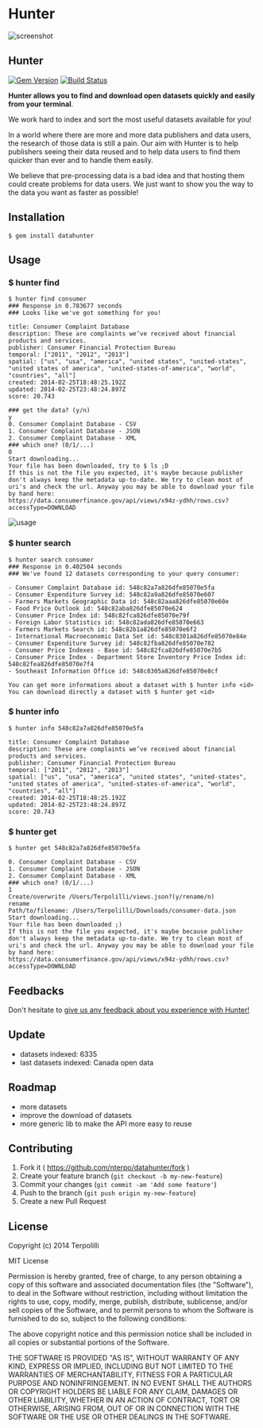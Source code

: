 # Hunter

![screenshot](./logo.png)

## Hunter 

[![Gem Version](https://badge.fury.io/rb/datahunter.svg)](http://badge.fury.io/rb/datahunter) [![Build Status](https://travis-ci.org/NTerpo/datahunter.svg?branch=master)](https://travis-ci.org/NTerpo/datahunter)

**Hunter allows you to find and download open datasets quickly and easily from your terminal**.

We work hard to index and sort the most useful datasets available for you!

In a world where there are more and more data publishers and data users, the research of those data is still a pain.
Our aim with Hunter is to help publishers seeing their data reused and to help data users to find them quicker than ever and to handle them easily.

We believe that pre-processing data is a bad idea and that hosting them could create problems for data users. We just want to show you the way to the data you want as faster as possible!


## Installation

    $ gem install datahunter

## Usage

### $ hunter find

    $ hunter find consumer
    ### Response in 0.783677 seconds
    ### Looks like we've got something for you!
    
    title: Consumer Complaint Database
    description: These are complaints we’ve received about financial products and services.
    publisher: Consumer Financial Protection Bureau
    temporal: ["2011", "2012", "2013"]
    spatial: ["us", "usa", "america", "united states", "united-states", "united states of america", "united-states-of-america", "world", "countries", "all"]
    created: 2014-02-25T18:48:25.192Z
    updated: 2014-02-25T23:48:24.897Z
    score: 20.743
    
    ### get the data? (y/n)
    y
    0. Consumer Complaint Database - CSV
    1. Consumer Complaint Database - JSON
    2. Consumer Complaint Database - XML
    ### which one? (0/1/...)
    0
    Start downloading...
    Your file has been downloaded, try to $ ls ;D
    If this is not the file you expected, it's maybe because publisher don't always keep the metadata up-to-date. We try to clean most of uri's and check the url. Anyway you may be able to download your file by hand here:
    https://data.consumerfinance.gov/api/views/x94z-ydhh/rows.csv?accessType=DOWNLOAD

![usage](./hunter.gif)

### $ hunter search

    $ hunter search consumer
    ### Response in 0.402504 seconds
    ### We've found 12 datasets corresponding to your query consumer:

    - Consumer Complaint Database id: 548c82a7a826dfe85070e5fa
    - Consumer Expenditure Survey id: 548c82a9a826dfe85070e607
    - Farmers Markets Geographic Data id: 548c82aaa826dfe85070e60e
    - Food Price Outlook id: 548c82aba826dfe85070e624
    - Consumer Price Index id: 548c82fca826dfe85070e79f
    - Foreign Labor Statistics id: 548c82ada826dfe85070e663
    - Farmers Markets Search id: 548c82b1a826dfe85070e6f2
    - International Macroeconomic Data Set id: 548c8301a826dfe85070e84e
    - Consumer Expenditure Survey id: 548c82fba826dfe85070e782
    - Consumer Price Indexes - Base id: 548c82fca826dfe85070e7b5
    - Consumer Price Index - Department Store Inventory Price Index id: 548c82fea826dfe85070e7f4
    - Southeast Information Office id: 548c8305a826dfe85070e8cf
    
    You can get more informations about a dataset with $ hunter info <id>
    You can download directly a dataset with $ hunter get <id>
    
### $ hunter info

    $ hunter info 548c82a7a826dfe85070e5fa
    
    title: Consumer Complaint Database
    description: These are complaints we’ve received about financial products and services.
    publisher: Consumer Financial Protection Bureau
    temporal: ["2011", "2012", "2013"]
    spatial: ["us", "usa", "america", "united states", "united-states", "united states of america", "united-states-of-america", "world", "countries", "all"]
    created: 2014-02-25T18:48:25.192Z
    updated: 2014-02-25T23:48:24.897Z
    score: 20.743
    
### $ hunter get 

    $ hunter get 548c82a7a826dfe85070e5fa
    
    0. Consumer Complaint Database - CSV
    1. Consumer Complaint Database - JSON
    2. Consumer Complaint Database - XML
    ### which one? (0/1/...)
    1
    Create/overwrite /Users/Terpolilli/views.json?(y/rename/n)
    rename
    Path/to/filename: /Users/Terpolilli/Downloads/consumer-data.json
    Start downloading...
    Your file has been downloaded ;)
    If this is not the file you expected, it's maybe because publisher don't always keep the metadata up-to-date. We try to clean most of uri's and check the url. Anyway you may be able to download your file by hand here:
    https://data.consumerfinance.gov/api/views/x94z-ydhh/rows.csv?accessType=DOWNLOAD

## Feedbacks
Don't hesitate to [give us any feedback about you experience with Hunter!](https://docs.google.com/forms/d/1yNzZjCCXvWHQCbWz4sx-nui3LafeeLcT7FF9T-vbKvw/viewform?usp=send_form)

## Update

* datasets indexed: 6335
* last datasets indexed: Canada open data

## Roadmap

* more datasets
* improve the download of datasets
* more generic lib to make the API more easy to reuse

## Contributing

1. Fork it ( https://github.com/nterpo/datahunter/fork )
2. Create your feature branch (`git checkout -b my-new-feature`)
3. Commit your changes (`git commit -am 'Add some feature'`)
4. Push to the branch (`git push origin my-new-feature`)
5. Create a new Pull Request

## License

Copyright (c) 2014 Terpolilli

MIT License

Permission is hereby granted, free of charge, to any person obtaining
a copy of this software and associated documentation files (the
"Software"), to deal in the Software without restriction, including
without limitation the rights to use, copy, modify, merge, publish,
distribute, sublicense, and/or sell copies of the Software, and to
permit persons to whom the Software is furnished to do so, subject to
the following conditions:

The above copyright notice and this permission notice shall be
included in all copies or substantial portions of the Software.

THE SOFTWARE IS PROVIDED "AS IS", WITHOUT WARRANTY OF ANY KIND,
EXPRESS OR IMPLIED, INCLUDING BUT NOT LIMITED TO THE WARRANTIES OF
MERCHANTABILITY, FITNESS FOR A PARTICULAR PURPOSE AND
NONINFRINGEMENT. IN NO EVENT SHALL THE AUTHORS OR COPYRIGHT HOLDERS BE
LIABLE FOR ANY CLAIM, DAMAGES OR OTHER LIABILITY, WHETHER IN AN ACTION
OF CONTRACT, TORT OR OTHERWISE, ARISING FROM, OUT OF OR IN CONNECTION
WITH THE SOFTWARE OR THE USE OR OTHER DEALINGS IN THE SOFTWARE.
